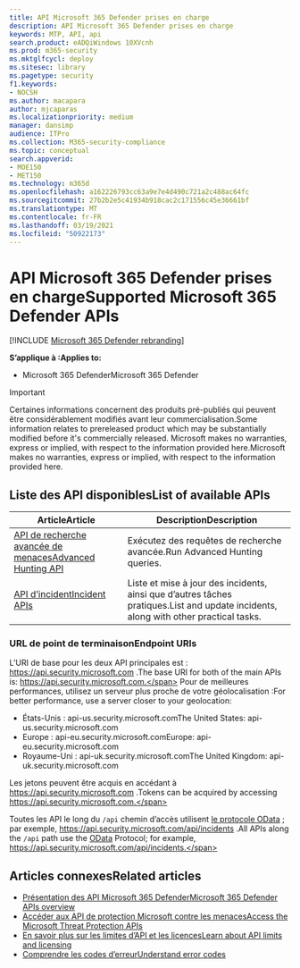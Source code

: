 ```yaml
---
title: API Microsoft 365 Defender prises en charge
description: API Microsoft 365 Defender prises en charge
keywords: MTP, API, api
search.product: eADQiWindows 10XVcnh
ms.prod: m365-security
ms.mktglfcycl: deploy
ms.sitesec: library
ms.pagetype: security
f1.keywords:
- NOCSH
ms.author: macapara
author: mjcaparas
ms.localizationpriority: medium
manager: dansimp
audience: ITPro
ms.collection: M365-security-compliance
ms.topic: conceptual
search.appverid:
- MOE150
- MET150
ms.technology: m365d
ms.openlocfilehash: a162226793cc63a9e7e4d490c721a2c488ac64fc
ms.sourcegitcommit: 27b2b2e5c41934b918cac2c171556c45e36661bf
ms.translationtype: MT
ms.contentlocale: fr-FR
ms.lasthandoff: 03/19/2021
ms.locfileid: "50922173"
---
```

# <a name="supported-microsoft-365-defender-apis"></a><span data-ttu-id="4606c-104">API Microsoft 365 Defender prises en charge</span><span class="sxs-lookup"><span data-stu-id="4606c-104">Supported Microsoft 365 Defender APIs</span></span> 

[!INCLUDE [Microsoft 365 Defender rebranding](../includes/microsoft-defender.md)]

<span data-ttu-id="4606c-105">**S’applique à :**</span><span class="sxs-lookup"><span data-stu-id="4606c-105">**Applies to:**</span></span>
- <span data-ttu-id="4606c-106">Microsoft 365 Defender</span><span class="sxs-lookup"><span data-stu-id="4606c-106">Microsoft 365 Defender</span></span>

> [!IMPORTANT]
> <span data-ttu-id="4606c-107">Certaines informations concernent des produits pré-publiés qui peuvent être considérablement modifiés avant leur commercialisation.</span><span class="sxs-lookup"><span data-stu-id="4606c-107">Some information relates to prereleased product which may be substantially modified before it's commercially released.</span></span> <span data-ttu-id="4606c-108">Microsoft makes no warranties, express or implied, with respect to the information provided here.</span><span class="sxs-lookup"><span data-stu-id="4606c-108">Microsoft makes no warranties, express or implied, with respect to the information provided here.</span></span>

## <a name="list-of-available-apis"></a><span data-ttu-id="4606c-109">Liste des API disponibles</span><span class="sxs-lookup"><span data-stu-id="4606c-109">List of available APIs</span></span>

<span data-ttu-id="4606c-110">Article</span><span class="sxs-lookup"><span data-stu-id="4606c-110">Article</span></span> | <span data-ttu-id="4606c-111">Description</span><span class="sxs-lookup"><span data-stu-id="4606c-111">Description</span></span>
-|-
[<span data-ttu-id="4606c-112">API de recherche avancée de menaces</span><span class="sxs-lookup"><span data-stu-id="4606c-112">Advanced Hunting API</span></span>](api-advanced-hunting.md) | <span data-ttu-id="4606c-113">Exécutez des requêtes de recherche avancée.</span><span class="sxs-lookup"><span data-stu-id="4606c-113">Run Advanced Hunting queries.</span></span>
[<span data-ttu-id="4606c-114">API d’incident</span><span class="sxs-lookup"><span data-stu-id="4606c-114">Incident APIs</span></span>](api-incident.md) | <span data-ttu-id="4606c-115">Liste et mise à jour des incidents, ainsi que d’autres tâches pratiques.</span><span class="sxs-lookup"><span data-stu-id="4606c-115">List and update incidents, along with other practical tasks.</span></span>

### <a name="endpoint-uris"></a><span data-ttu-id="4606c-116">URL de point de terminaison</span><span class="sxs-lookup"><span data-stu-id="4606c-116">Endpoint URIs</span></span>

<span data-ttu-id="4606c-117">L’URI de base pour les deux API principales est : https://api.security.microsoft.com .</span><span class="sxs-lookup"><span data-stu-id="4606c-117">The base URI for both of the main APIs is: https://api.security.microsoft.com.</span></span> <span data-ttu-id="4606c-118">Pour de meilleures performances, utilisez un serveur plus proche de votre géolocalisation :</span><span class="sxs-lookup"><span data-stu-id="4606c-118">For better performance, use a server closer to your geolocation:</span></span>

- <span data-ttu-id="4606c-119">États-Unis : api-us.security.microsoft.com</span><span class="sxs-lookup"><span data-stu-id="4606c-119">The United States: api-us.security.microsoft.com</span></span>
- <span data-ttu-id="4606c-120">Europe : api-eu.security.microsoft.com</span><span class="sxs-lookup"><span data-stu-id="4606c-120">Europe: api-eu.security.microsoft.com</span></span>
- <span data-ttu-id="4606c-121">Royaume-Uni : api-uk.security.microsoft.com</span><span class="sxs-lookup"><span data-stu-id="4606c-121">The United Kingdom: api-uk.security.microsoft.com</span></span>

<span data-ttu-id="4606c-122">Les jetons peuvent être acquis en accédant à https://api.security.microsoft.com .</span><span class="sxs-lookup"><span data-stu-id="4606c-122">Tokens can be acquired by accessing https://api.security.microsoft.com.</span></span>

<span data-ttu-id="4606c-123">Toutes les API le long du `/api` chemin d’accès utilisent [le protocole OData](/odata/overview) ; par exemple, https://api.security.microsoft.com/api/incidents .</span><span class="sxs-lookup"><span data-stu-id="4606c-123">All APIs along the `/api` path use the [OData](/odata/overview) Protocol; for example, https://api.security.microsoft.com/api/incidents.</span></span>

## <a name="related-articles"></a><span data-ttu-id="4606c-124">Articles connexes</span><span class="sxs-lookup"><span data-stu-id="4606c-124">Related articles</span></span>

- [<span data-ttu-id="4606c-125">Présentation des API Microsoft 365 Defender</span><span class="sxs-lookup"><span data-stu-id="4606c-125">Microsoft 365 Defender APIs overview</span></span>](api-overview.md)
- [<span data-ttu-id="4606c-126">Accéder aux API de protection Microsoft contre les menaces</span><span class="sxs-lookup"><span data-stu-id="4606c-126">Access the Microsoft Threat Protection APIs</span></span>](api-access.md)
- [<span data-ttu-id="4606c-127">En savoir plus sur les limites d’API et les licences</span><span class="sxs-lookup"><span data-stu-id="4606c-127">Learn about API limits and licensing</span></span>](api-terms.md)
- [<span data-ttu-id="4606c-128">Comprendre les codes d’erreur</span><span class="sxs-lookup"><span data-stu-id="4606c-128">Understand error codes</span></span>](api-error-codes.md)